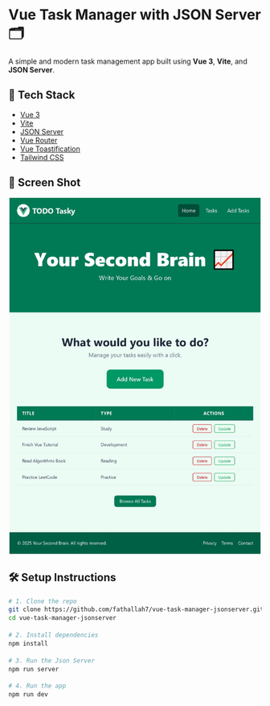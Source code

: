 # Vue Task Manager with JSON Server 🗂️

A simple and modern task management app built using **Vue 3**, **Vite**, and **JSON Server**.

## 🔧 Tech Stack

- [Vue 3](https://vuejs.org/)
- [Vite](https://vitejs.dev/)
- [JSON Server](https://github.com/typicode/json-server)
- [Vue Router](https://router.vuejs.org/)
- [Vue Toastification](https://vue-toastification.maronato.dev/)
- [Tailwind CSS](https://tailwindcss.com/)

## 🔧 Screen Shot

<p align="center">
<img src="/src/assets/demo.jpg" alt="App Screenshot" width="500" />
</p>

## 🛠️ Setup Instructions

```bash
# 1. Clone the repo
git clone https://github.com/fathallah7/vue-task-manager-jsonserver.git
cd vue-task-manager-jsonserver

# 2. Install dependencies
npm install

# 3. Run the Json Server
npm run server

# 4. Run the app
npm run dev
````
